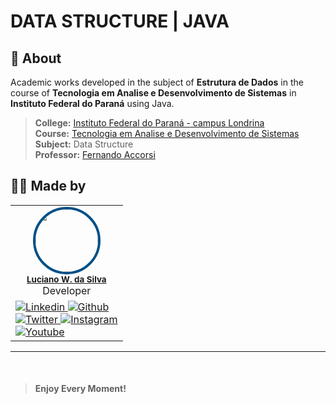 # DATA STRUCTURE | JAVA

## 📙 About

Academic works developed in the subject of **Estrutura de Dados** in the course of **Tecnologia em Analise e Desenvolvimento de Sistemas** in **Instituto Federal do Paraná** using Java.

> **College:** [Instituto Federal do Paraná - campus Londrina](https://londrina.ifpr.edu.br) \
> **Course:** [Tecnologia em Analise e Desenvolvimento de Sistemas](https://londrina.ifpr.edu.br/tecnologia-em-analise-e-desenvolvimento-de-sistemas/componentes-curriculares/) \
> **Subject:** Data Structure \
> **Professor:** [Fernando Accorsi](https://www.linkedin.com/in/fernando-accorsi-b6252823/)

## 👨‍💻 Made by

<table>
  <tr>
    <td align="center"><img style="border-radius: 50%; border: 4px solid #014F86" src="https://avatars3.githubusercontent.com/u/36344130?s=460&u=8f38afb60832d4576570ab1672894ac935e65db6&v=4" width="100px;" alt=""/><br /><sub><b><a href="https://linkedin.com/in/lucianoweslen11" title="Luciano">Luciano W. da Silva</a></b></sub><br/>Developer</td>
  </tr>
  <tr>
    <td>
      <a href="https://www.linkedin.com/in/weslendev/">
        <img
          src="https://img.shields.io/badge/-informational?style=for-the-badge&logo=linkedin&logoColor=white&color=014F86"
          alt="Linkedin"
        />
      </a>
      <a href="https://www.github.com/devweslen/">
        <img
          src="https://img.shields.io/badge/-informational?style=for-the-badge&logo=github&logoColor=white&color=014F86"
          alt="Github"
        />
      </a>
      <br/>
      <a href="https://www.twitter.com/weslendev/">
        <img
          src="https://img.shields.io/badge/-informational?style=for-the-badge&logo=twitter&logoColor=white&color=014F86"
          alt="Twitter"
        />
      </a>
      <a href="https://www.instagram.com/weslen.dev/">
        <img
          src="https://img.shields.io/badge/-informational?style=for-the-badge&logo=Instagram&logoColor=white&color=014F86"
          alt="Instagram"
        />
      </a>
      <br/>
      <a href="https://www.youtube.com/channel/UCKiSOLXbf8zVdDJ6VfiPzgA">
        <img
          src="https://img.shields.io/badge/-nformational?style=for-the-badge&logo=youtube&logoColor=white&color=014F86"
          alt="Youtube"
        />
      </a>
    </td>
  </tr>
</table>

---

<br/>

> #### **Enjoy Every Moment!**
